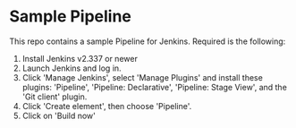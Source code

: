 Sample Pipeline
===============

This repo contains a sample Pipeline for Jenkins. Required is the following:

1. Install Jenkins v2.337 or newer
2. Launch Jenkins and log in.
3. Click 'Manage Jenkins', select 'Manage Plugins' and install these plugins: 'Pipeline', 'Pipeline: Declarative', 'Pipeline: Stage View', and the 'Git client' plugin.
4. Click 'Create element', then choose 'Pipeline'.
5. Click on 'Build now'
